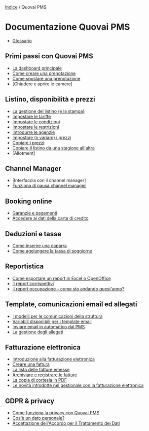 

[Indice](index.md) / Quovai PMS

# Documentazione Quovai PMS
 
- [Glossario](glossario-it.md)
 
## Primi passi con Quovai PMS
- [La dashboard principale](pannello-principale-it.md)
- [Come creare una prenotazione](come-creare-una-prenotazione-it.md)
- [Come spostare una prenotazione](spostare-una-prenotazione-it.md)
- [Chiudere e aprire le camere]

 
##  Listino, disponibilità e prezzi 
- [La gestione del listino (e la stampa)](la-gestione-del-listino-it.md)
- [Impostare le tariffe](impostare-le-tariffe-it.md)
- [Impostare le condizioni](impostare-le-condizioni-it.md)
- [Impostare le restrizioni](impostare-le-restrizioni-it.md)
- [Introdurre le agenzie](introdurre-le-agenzie-it.md)
- [Impostare (o variare) i prezzi](impostare-i-prezzi-it.md)
- [Copiare i prezzi](copiare-i-prezzi-it.md) 
- [Copiare il listino da una stagione all'altra](copiare-il-listino-it.md)
- [Allotment]


##  Channel Manager
- [Interfaccia con il channel manager]
- [Funziona di pausa channel manager](pausa-channel-manager-it.md)


## Booking online
- [Garanzie e pagamenti](garanzie-e-pagamenti-it.md)
- [Accedere ai dati della carta di credito](accedere-alla-carta-di-credito-it.md)


## Deduzioni e tasse
- [Come inserire una caparra](come-inserire-una-caparra-it.md)
- [Come aggiungere la tassa di soggiorno](come-aggiungere-la-tassa-di-soggiorno-it.md)


## Reportistica
- [Come esportare un report in Excel o OpenOffice](come-esportare-un-report-in-openoffice-excel-it.md)
- [Il report corrispettivi](il-report-corrispettivi-it.md)
- [Il report occupazione - come sto andando quest'anno?](il-report-occupazione-it.md)


## Template, comunicazioni email ed allegati
- [I modelli per le comunicazioni della struttura](i-modelli-per-le-comunicazioni-della-struttura-it.md)
- [Variabili disponibili per i template email](variabili-disponibili-per-i-template-email-it.md)
- [Inviare email in automatico dal PMS](inviare-email-in-automatico-dal-pms-it.md)
- [La gestione degli allegati](gestire-allegati-it.md)


## Fatturazione elettronica
- [Introduzione alla fatturazione elettronica](fatturazione-elettronica-it.md)
- [Creare una fattura](creare-una-fattura-it.md)
- [La lista delle fatture emesse](la-lista-fatture-emesse-it.md)
- [Archiviare e registrare le fatture](archivio-fatture-it.md)
- [La copia di cortesia in PDF](la-copia-di-cortesia-it.md)
- [Le novità introdotte nel gestionale con la fatturazione elettronica](novita-fatel-it.md)


## GDPR & privacy
- [Come funziona la privacy con Quovai PMS](come-funziona-la-privacy-con-quovai-pms-it.md)
- [Cos'è un dato personale?](cos'è-un-dato-personale-it.md)
- [Accettazione dell'Accordo per il Trattamento dei Dati](accettazione-accordo-trattamento-dati-it)
